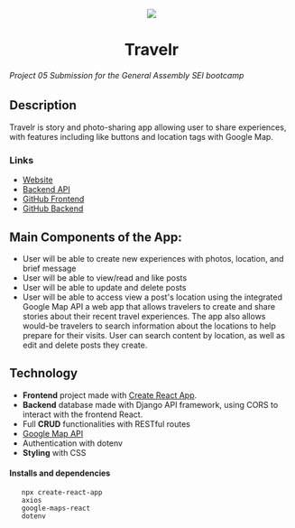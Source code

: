 <p align="center">
   <img src="https://i.imgur.com/4Y0phoj.png"/>
</p>

<h1 align="center">
   Travelr
</h1>

###### Project 05 Submission for the General Assembly SEI bootcamp

## Description
Travelr is story and photo-sharing app allowing user to share experiences, with features including like buttons and location tags with Google Map.

### Links
* [Website](https://travelr-frontend.herokuapp.com/)
* [Backend API](https://travelr-backend.herokuapp.com/api/posts)
* [GitHub Frontend](https://github.com/Dloliver/Travelr_Frontend/tree/dev)
* [GitHub Backend](https://github.com/abszer/travelr-backend)

## Main Components of the App:
* User will be able to create new experiences with photos, location, and brief message
* User will be able to view/read and like posts
* User will be able to update and delete posts
* User will be able to access view a post's location using the integrated Google Map API
a web app that allows travelers to create and share stories  about their recent travel experiences. The app also allows would-be travelers to search information about the locations to help prepare for their visits. User can search content by location, as well as edit and delete posts they create.

## Technology
* **Frontend** project made with [Create React App](https://github.com/facebook/create-react-app).
* **Backend** database made with Django API framework, using CORS to interact with the frontend React.
* Full **CRUD** functionalities with RESTful routes
* [Google Map API](https://www.npmjs.com/package/@googlemaps/react-wrapper)
* Authentication with dotenv
* **Styling** with CSS

#### Installs and dependencies
```
   npx create-react-app
   axios
   google-maps-react
   dotenv
```
